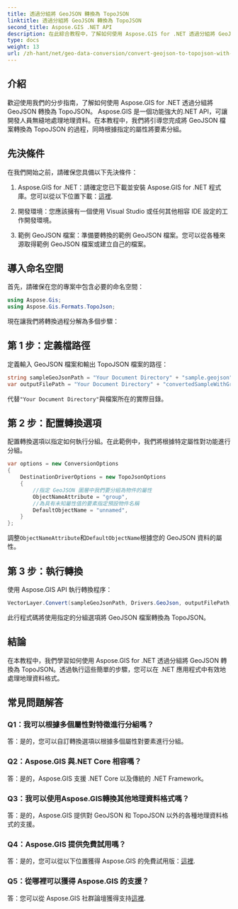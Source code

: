 ```yaml
---
title: 透過分組將 GeoJSON 轉換為 TopoJSON
linktitle: 透過分組將 GeoJSON 轉換為 TopoJSON
second_title: Aspose.GIS .NET API
description: 在此綜合教程中，了解如何使用 Aspose.GIS for .NET 透過分組將 GeoJSON 轉換為 TopoJSON。
type: docs
weight: 13
url: /zh-hant/net/geo-data-conversion/convert-geojson-to-topojson-with-grouping/
---
```

## 介紹

歡迎使用我們的分步指南，了解如何使用 Aspose.GIS for .NET 透過分組將 GeoJSON 轉換為 TopoJSON。 Aspose.GIS 是一個功能強大的.NET API，可讓開發人員無縫地處理地理資料。在本教程中，我們將引導您完成將 GeoJSON 檔案轉換為 TopoJSON 的過程，同時根據指定的屬性將要素分組。

## 先決條件

在我們開始之前，請確保您具備以下先決條件：

1.  Aspose.GIS for .NET：請確定您已下載並安裝 Aspose.GIS for .NET 程式庫。您可以從以下位置下載：[這裡](https://releases.aspose.com/gis/net/).

2. 開發環境：您應該擁有一個使用 Visual Studio 或任何其他相容 IDE 設定的工作開發環境。

3. 範例 GeoJSON 檔案：準備要轉換的範例 GeoJSON 檔案。您可以從各種來源取得範例 GeoJSON 檔案或建立自己的檔案。

## 導入命名空間

首先，請確保在您的專案中包含必要的命名空間：

```csharp
using Aspose.Gis;
using Aspose.Gis.Formats.TopoJson;
```


現在讓我們將轉換過程分解為多個步驟：

## 第 1 步：定義檔路徑

定義輸入 GeoJSON 檔案和輸出 TopoJSON 檔案的路徑：

```csharp
string sampleGeoJsonPath = "Your Document Directory" + "sample.geojson";
var outputFilePath = "Your Document Directory" + "convertedSampleWithGrouping_out.topojson";
```

代替`"Your Document Directory"`與檔案所在的實際目錄。

## 第 2 步：配置轉換選項

配置轉換選項以指定如何執行分組。在此範例中，我們將根據特定屬性對功能進行分組。

```csharp
var options = new ConversionOptions
{
    DestinationDriverOptions = new TopoJsonOptions
    {
        //指定 GeoJSON 圖層中我們要分組為物件的屬性
        ObjectNameAttribute = "group",
        //為具有未知屬性值的要素指定預設物件名稱
        DefaultObjectName = "unnamed",
    }
};
```

調整`ObjectNameAttribute`和`DefaultObjectName`根據您的 GeoJSON 資料的屬性。

## 第 3 步：執行轉換

使用 Aspose.GIS API 執行轉換程序：

```csharp
VectorLayer.Convert(sampleGeoJsonPath, Drivers.GeoJson, outputFilePath, Drivers.TopoJson, options);
```

此行程式碼將使用指定的分組選項將 GeoJSON 檔案轉換為 TopoJSON。

## 結論

在本教程中，我們學習如何使用 Aspose.GIS for .NET 透過分組將 GeoJSON 轉換為 TopoJSON。透過執行這些簡單的步驟，您可以在 .NET 應用程式中有效地處理地理資料格式。

## 常見問題解答

### Q1：我可以根據多個屬性對特徵進行分組嗎？
答：是的，您可以自訂轉換選項以根據多個屬性對要素進行分組。

### Q2：Aspose.GIS 與.NET Core 相容嗎？
答：是的，Aspose.GIS 支援 .NET Core 以及傳統的 .NET Framework。

### Q3：我可以使用Aspose.GIS轉換其他地理資料格式嗎？
答：是的，Aspose.GIS 提供對 GeoJSON 和 TopoJSON 以外的各種地理資料格式的支援。

### Q4：Aspose.GIS 提供免費試用嗎？
答：是的，您可以從以下位置獲得 Aspose.GIS 的免費試用版：[這裡](https://releases.aspose.com/).

### Q5：從哪裡可以獲得 Aspose.GIS 的支援？
答：您可以從 Aspose.GIS 社群論壇獲得支持[這裡](https://forum.aspose.com/c/gis/33).
